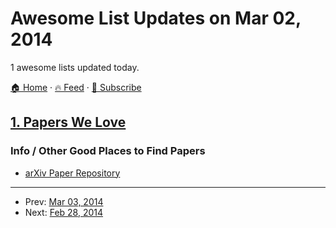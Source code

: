 # Awesome List Updates on Mar 02, 2014

1 awesome lists updated today.

[🏠 Home](/README.md) · [🔥 Feed](https://test.trackawesomelist.com/feed.xml) · [📮 Subscribe](https://trackawesomelist.us17.list-manage.com/subscribe?u=d2f0117aa829c83a63ec63c2f&id=36a103854c)



## [1. Papers We Love](/content/papers-we-love/papers-we-love/README.md)

### Info / Other Good Places to Find Papers

*   [arXiv Paper Repository](http://arxiv.org/)

---

- Prev: [Mar 03, 2014](/content/2014/03/03/README.md)
- Next: [Feb 28, 2014](/content/2014/02/28/README.md)